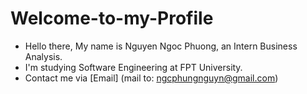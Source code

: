 # Welcome-to-my-Profile

* Hello there, My name is Nguyen Ngoc Phuong, an Intern Business Analysis.
* I'm studying Software Engineering at FPT University.
* Contact me via [Email] (mail to: ngcphungnguyn@gmail.com)
